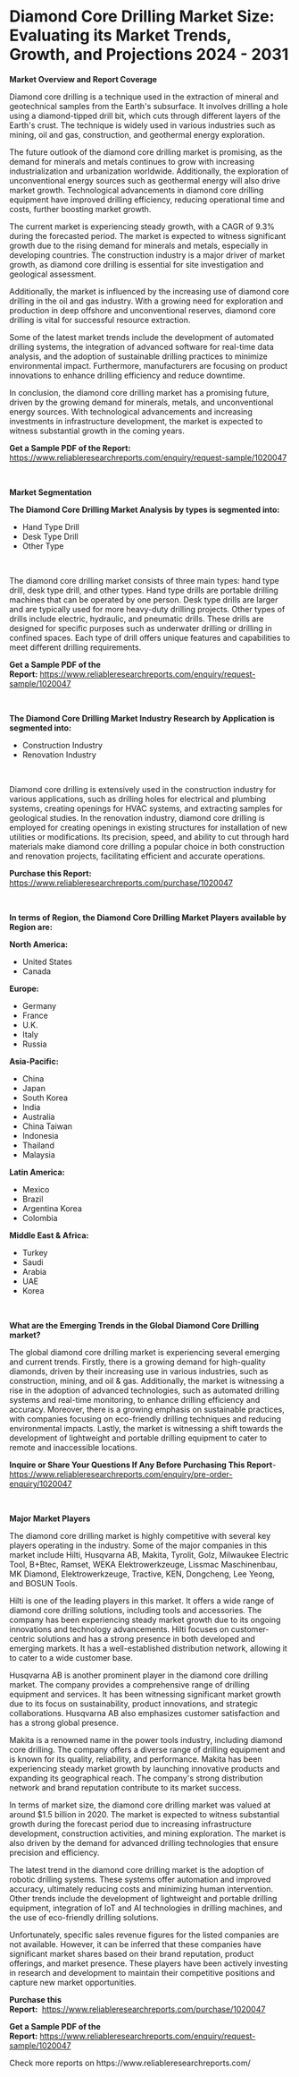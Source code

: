 <p><h1>Diamond Core Drilling Market Size: Evaluating its Market Trends, Growth, and Projections 2024 - 2031</h1></p><p><strong>Market Overview and Report Coverage</strong></p>
<p><p>Diamond core drilling is a technique used in the extraction of mineral and geotechnical samples from the Earth's subsurface. It involves drilling a hole using a diamond-tipped drill bit, which cuts through different layers of the Earth's crust. The technique is widely used in various industries such as mining, oil and gas, construction, and geothermal energy exploration.</p><p>The future outlook of the diamond core drilling market is promising, as the demand for minerals and metals continues to grow with increasing industrialization and urbanization worldwide. Additionally, the exploration of unconventional energy sources such as geothermal energy will also drive market growth. Technological advancements in diamond core drilling equipment have improved drilling efficiency, reducing operational time and costs, further boosting market growth.</p><p>The current market is experiencing steady growth, with a CAGR of 9.3% during the forecasted period. The market is expected to witness significant growth due to the rising demand for minerals and metals, especially in developing countries. The construction industry is a major driver of market growth, as diamond core drilling is essential for site investigation and geological assessment.</p><p>Additionally, the market is influenced by the increasing use of diamond core drilling in the oil and gas industry. With a growing need for exploration and production in deep offshore and unconventional reserves, diamond core drilling is vital for successful resource extraction.</p><p>Some of the latest market trends include the development of automated drilling systems, the integration of advanced software for real-time data analysis, and the adoption of sustainable drilling practices to minimize environmental impact. Furthermore, manufacturers are focusing on product innovations to enhance drilling efficiency and reduce downtime.</p><p>In conclusion, the diamond core drilling market has a promising future, driven by the growing demand for minerals, metals, and unconventional energy sources. With technological advancements and increasing investments in infrastructure development, the market is expected to witness substantial growth in the coming years.</p></p>
<p><strong>Get a Sample PDF of the Report:</strong> <a href="https://www.reliableresearchreports.com/enquiry/request-sample/1020047">https://www.reliableresearchreports.com/enquiry/request-sample/1020047</a></p>
<p>&nbsp;</p>
<p><strong>Market Segmentation</strong></p>
<p><strong>The Diamond Core Drilling Market Analysis by types is segmented into:</strong></p>
<p><ul><li>Hand Type Drill</li><li>Desk Type Drill</li><li>Other Type</li></ul></p>
<p>&nbsp;</p>
<p><p>The diamond core drilling market consists of three main types: hand type drill, desk type drill, and other types. Hand type drills are portable drilling machines that can be operated by one person. Desk type drills are larger and are typically used for more heavy-duty drilling projects. Other types of drills include electric, hydraulic, and pneumatic drills. These drills are designed for specific purposes such as underwater drilling or drilling in confined spaces. Each type of drill offers unique features and capabilities to meet different drilling requirements.</p></p>
<p><strong>Get a Sample PDF of the Report:</strong>&nbsp;<a href="https://www.reliableresearchreports.com/enquiry/request-sample/1020047">https://www.reliableresearchreports.com/enquiry/request-sample/1020047</a></p>
<p>&nbsp;</p>
<p><strong>The Diamond Core Drilling Market Industry Research by Application is segmented into:</strong></p>
<p><ul><li>Construction Industry</li><li>Renovation Industry</li></ul></p>
<p>&nbsp;</p>
<p><p>Diamond core drilling is extensively used in the construction industry for various applications, such as drilling holes for electrical and plumbing systems, creating openings for HVAC systems, and extracting samples for geological studies. In the renovation industry, diamond core drilling is employed for creating openings in existing structures for installation of new utilities or modifications. Its precision, speed, and ability to cut through hard materials make diamond core drilling a popular choice in both construction and renovation projects, facilitating efficient and accurate operations.</p></p>
<p><strong>Purchase this Report:</strong>&nbsp; <a href="https://www.reliableresearchreports.com/purchase/1020047">https://www.reliableresearchreports.com/purchase/1020047</a></p>
<p>&nbsp;</p>
<p><strong>In terms of Region, the Diamond Core Drilling Market Players available by Region are:</strong></p>
<p>
    <p> <strong> North America: </strong>
        <ul>
            <li>United States</li>
            <li>Canada</li>
        </ul>
        </p> 
    <p> <strong> Europe: </strong>
        <ul>
            <li>Germany</li>
            <li>France</li>
            <li>U.K.</li>
            <li>Italy</li>
            <li>Russia</li>
        </ul>
        </p> 
    <p> <strong> Asia-Pacific: </strong>
        <ul>
            <li>China</li>
            <li>Japan</li>
            <li>South Korea</li>
            <li>India</li>
            <li>Australia</li>
            <li>China Taiwan</li>
            <li>Indonesia</li>
            <li>Thailand</li>
            <li>Malaysia</li>
        </ul>
        </p> 
    <p> <strong> Latin America: </strong>
        <ul>
            <li>Mexico</li>
            <li>Brazil</li>
            <li>Argentina Korea</li>
            <li>Colombia</li>
        </ul>
        </p> 
    <p> <strong> Middle East & Africa: </strong>
        <ul>
            <li>Turkey</li>
            <li>Saudi</li>
            <li>Arabia</li>
            <li>UAE</li>
            <li>Korea</li>
        </ul>
    </p>
    </p>
<p>&nbsp;</p>
<p><strong>What are the Emerging Trends in the Global Diamond Core Drilling market?</strong></p>
<p><p>The global diamond core drilling market is experiencing several emerging and current trends. Firstly, there is a growing demand for high-quality diamonds, driven by their increasing use in various industries, such as construction, mining, and oil & gas. Additionally, the market is witnessing a rise in the adoption of advanced technologies, such as automated drilling systems and real-time monitoring, to enhance drilling efficiency and accuracy. Moreover, there is a growing emphasis on sustainable practices, with companies focusing on eco-friendly drilling techniques and reducing environmental impacts. Lastly, the market is witnessing a shift towards the development of lightweight and portable drilling equipment to cater to remote and inaccessible locations.</p></p>
<p><strong>Inquire or Share Your Questions If Any Before Purchasing This Report</strong>- <a href="https://www.reliableresearchreports.com/enquiry/pre-order-enquiry/1020047">https://www.reliableresearchreports.com/enquiry/pre-order-enquiry/1020047</a></p>
<p>&nbsp;</p>
<p><strong>Major Market Players</strong></p>
<p><p>The diamond core drilling market is highly competitive with several key players operating in the industry. Some of the major companies in this market include Hilti, Husqvarna AB, Makita, Tyrolit, Golz, Milwaukee Electric Tool, B+Btec, Ramset, WEKA Elektrowerkzeuge, Lissmac Maschinenbau, MK Diamond, Elektrowerkzeuge, Tractive, KEN, Dongcheng, Lee Yeong, and BOSUN Tools.</p><p>Hilti is one of the leading players in this market. It offers a wide range of diamond core drilling solutions, including tools and accessories. The company has been experiencing steady market growth due to its ongoing innovations and technology advancements. Hilti focuses on customer-centric solutions and has a strong presence in both developed and emerging markets. It has a well-established distribution network, allowing it to cater to a wide customer base.</p><p>Husqvarna AB is another prominent player in the diamond core drilling market. The company provides a comprehensive range of drilling equipment and services. It has been witnessing significant market growth due to its focus on sustainability, product innovations, and strategic collaborations. Husqvarna AB also emphasizes customer satisfaction and has a strong global presence.</p><p>Makita is a renowned name in the power tools industry, including diamond core drilling. The company offers a diverse range of drilling equipment and is known for its quality, reliability, and performance. Makita has been experiencing steady market growth by launching innovative products and expanding its geographical reach. The company's strong distribution network and brand reputation contribute to its market success.</p><p>In terms of market size, the diamond core drilling market was valued at around $1.5 billion in 2020. The market is expected to witness substantial growth during the forecast period due to increasing infrastructure development, construction activities, and mining exploration. The market is also driven by the demand for advanced drilling technologies that ensure precision and efficiency.</p><p>The latest trend in the diamond core drilling market is the adoption of robotic drilling systems. These systems offer automation and improved accuracy, ultimately reducing costs and minimizing human intervention. Other trends include the development of lightweight and portable drilling equipment, integration of IoT and AI technologies in drilling machines, and the use of eco-friendly drilling solutions.</p><p>Unfortunately, specific sales revenue figures for the listed companies are not available. However, it can be inferred that these companies have significant market shares based on their brand reputation, product offerings, and market presence. These players have been actively investing in research and development to maintain their competitive positions and capture new market opportunities.</p></p>
<p><strong>Purchase this Report:</strong>&nbsp;&nbsp;<a href="https://www.reliableresearchreports.com/purchase/1020047">https://www.reliableresearchreports.com/purchase/1020047</a></p>
<p></p>
<p><strong>Get a Sample PDF of the Report:</strong>&nbsp;<a href="https://www.reliableresearchreports.com/enquiry/request-sample/1020047">https://www.reliableresearchreports.com/enquiry/request-sample/1020047</a></p>
<p>Check more reports on https://www.reliableresearchreports.com/</p>